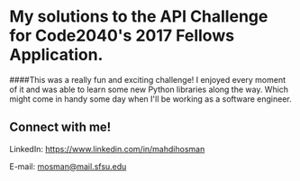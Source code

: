 # My solutions to the API Challenge for Code2040's 2017 Fellows Application.

####This was a really fun and exciting challenge! I enjoyed every moment of it and was able to learn some new Python libraries along the way. Which might come in handy some day when I'll be working as a software engineer.

## Connect with me!

LinkedIn: https://www.linkedin.com/in/mahdihosman

E-mail: mosman@mail.sfsu.edu

